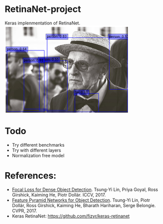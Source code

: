 # RetinaNet-project

Keras implenmentation of RetinaNet. \
![alt text](https://github.com/kwdaisuke/RetinaNet-project/blob/main/data/grand.png?raw=true)

# Todo
- Try different benchmarks
- Try with different layers
- Normalization free model

# References:
- [Focal Loss for Dense Object Detection](https://arxiv.org/abs/1708.02002). Tsung-Yi Lin, Priya Goyal, Ross Girshick, Kaiming He, Piotr Dollár. ICCV, 2017.
- [Feature Pyramid Networks for Object Detection](https://arxiv.org/abs/1612.03144). Tsung-Yi Lin, Piotr Dollár, Ross Girshick, Kaiming He, Bharath Hariharan, Serge Belongie. CVPR, 2017.
- Keras RetinaNet: https://github.com/fizyr/keras-retinanet
